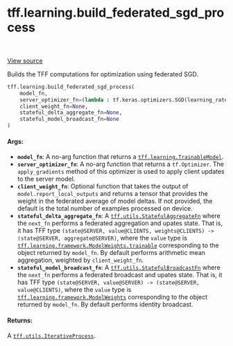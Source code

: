 <div itemscope itemtype="http://developers.google.com/ReferenceObject">
<meta itemprop="name" content="tff.learning.build_federated_sgd_process" />
<meta itemprop="path" content="Stable" />
</div>

# tff.learning.build_federated_sgd_process

<table class="tfo-notebook-buttons tfo-api" align="left">
</table>

<a target="_blank" href="http://github.com/tensorflow/federated/tree/master/tensorflow_federated/python/learning/federated_sgd.py">View
source</a>

Builds the TFF computations for optimization using federated SGD.

```python
tff.learning.build_federated_sgd_process(
    model_fn,
    server_optimizer_fn=(lambda : tf.keras.optimizers.SGD(learning_rate=0.1)),
    client_weight_fn=None,
    stateful_delta_aggregate_fn=None,
    stateful_model_broadcast_fn=None
)
```

<!-- Placeholder for "Used in" -->

#### Args:

*   <b>`model_fn`</b>: A no-arg function that returns a
    <a href="../../tff/learning/TrainableModel.md"><code>tff.learning.TrainableModel</code></a>.
*   <b>`server_optimizer_fn`</b>: A no-arg function that returns a
    `tf.Optimizer`. The `apply_gradients` method of this optimizer is used to
    apply client updates to the server model.
*   <b>`client_weight_fn`</b>: Optional function that takes the output of
    `model.report_local_outputs` and returns a tensor that provides the weight
    in the federated average of model deltas. If not provided, the default is
    the total number of examples processed on device.
*   <b>`stateful_delta_aggregate_fn`</b>: A
    <a href="../../tff/utils/StatefulAggregateFn.md"><code>tff.utils.StatefulAggregateFn</code></a>
    where the `next_fn` performs a federated aggregation and upates state. That
    is, it has TFF type `(state@SERVER, value@CLIENTS, weights@CLIENTS) ->
    (state@SERVER, aggregate@SERVER)`, where the `value` type is
    <a href="../../tff/learning/framework/ModelWeights.md#trainable"><code>tff.learning.framework.ModelWeights.trainable</code></a>
    corresponding to the object returned by `model_fn`. By default performs
    arithmetic mean aggregation, weighted by `client_weight_fn`.
*   <b>`stateful_model_broadcast_fn`</b>: A
    <a href="../../tff/utils/StatefulBroadcastFn.md"><code>tff.utils.StatefulBroadcastFn</code></a>
    where the `next_fn` performs a federated broadcast and upates state. That
    is, it has TFF type `(state@SERVER, value@SERVER) -> (state@SERVER,
    value@CLIENTS)`, where the `value` type is
    <a href="../../tff/learning/framework/ModelWeights.md"><code>tff.learning.framework.ModelWeights</code></a>
    corresponding to the object returned by `model_fn`. By default performs
    identity broadcast.

#### Returns:

A
<a href="../../tff/utils/IterativeProcess.md"><code>tff.utils.IterativeProcess</code></a>.
